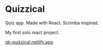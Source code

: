 # Quizzical

Quiz app. Made with React. Scrimba inspired.

My first solo react project.

[gk-quizzical.netlify.app](https://gk-quizzical.netlify.app/)
